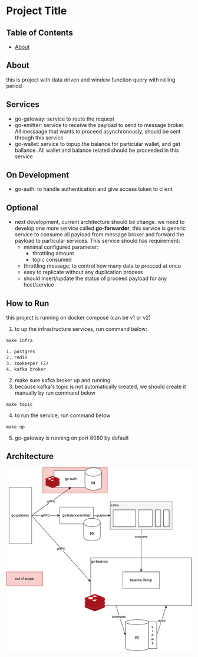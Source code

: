 # Project Title

## Table of Contents

- [About](#about)

## About <a name = "about"></a>

this is project with data driven and window function query with rolling period

## Services
- go-gateway: service to route the request
- go-emitter: service to receive the payload to send to message broker. All messaage that wants to proceed asynchronously, should be sent through this service
- go-wallet: service to topup the balance for particular wallet, and get ballance. All wallet and balance related should be proceeded in this service

## On Development
- go-auth: to handle authentication and give access token to client

## Optional
- next development, current architecture should be change. we need to develop one more service called **go-forwarder**, this service is generic service to consume all payload from message broker and forward the payload to particular services. 
This service should has requirement:
    - minimal configured parameter:
        - throttling amount
        - topic consumed
    - throttling message, to control how many data to procced at once
    - easy to replicate without any duplication process
    - should insert/update the status of proceed payload for any host/service

## How to Run
this project is running on docker compose (can be v1 or v2)
1. to up the infrastructure services, run command below:
```
make infra
```
    1. postgres
    2. redis
    3. zookeeper (2)
    4. kafka broker
2. make sure kafka broker up and running
3. because kafka's topic is not automatically created, we should create it manually by run command below
```
make topic
```
4. to run the service, run command below
```
make up
```
5. go-gateway is running on port 8080 by default
## Architecture
![Alt text](./wallet.png?raw=true "wallet_architecture")
